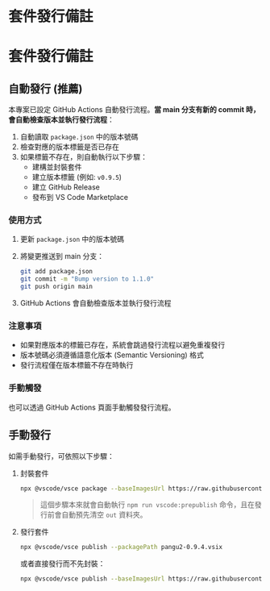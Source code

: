 # 套件發行備註

# 套件發行備註

## 自動發行 (推薦)

本專案已設定 GitHub Actions 自動發行流程。**當 main 分支有新的 commit 時，會自動檢查版本並執行發行流程**：

1. 自動讀取 `package.json` 中的版本號碼
2. 檢查對應的版本標籤是否已存在
3. 如果標籤不存在，則自動執行以下步驟：
   - 建構並封裝套件
   - 建立版本標籤 (例如: `v0.9.5`)
   - 建立 GitHub Release
   - 發布到 VS Code Marketplace

### 使用方式

1. 更新 `package.json` 中的版本號碼
2. 將變更推送到 main 分支：

    ```sh
    git add package.json
    git commit -m "Bump version to 1.1.0"
    git push origin main
    ```

3. GitHub Actions 會自動檢查版本並執行發行流程

### 注意事項

- 如果對應版本的標籤已存在，系統會跳過發行流程以避免重複發行
- 版本號碼必須遵循語意化版本 (Semantic Versioning) 格式
- 發行流程僅在版本標籤不存在時執行

### 手動觸發

也可以透過 GitHub Actions 頁面手動觸發發行流程。

## 手動發行

如需手動發行，可依照以下步驟：

1. 封裝套件

    ```sh
    npx @vscode/vsce package --baseImagesUrl https://raw.githubusercontent.com/doggy8088/vscode-pangu/main/ --allow-star-activation
    ```

    > 這個步驟本來就會自動執行 `npm run vscode:prepublish` 命令，且在發行前會自動預先清空 `out` 資料夾。

2. 發行套件

    ```sh
    npx @vscode/vsce publish --packagePath pangu2-0.9.4.vsix
    ```

    或者直接發行而不先封裝：

    ```sh
    npx @vscode/vsce publish --baseImagesUrl https://raw.githubusercontent.com/doggy8088/vscode-pangu/main/ --allow-star-activation
    ```
